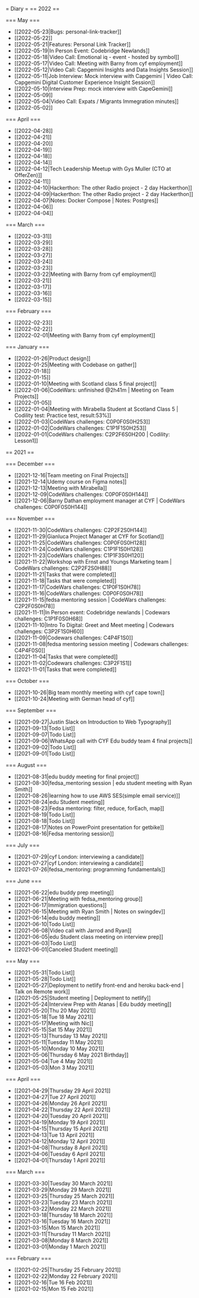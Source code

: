 = Diary =
== 2022 ==

=== May ===
  - [[2022-05-23|Bugs: personal-link-tracker]]
  - [[2022-05-22]]
  - [[2022-05-21|Features: Personal Link Tracker]]
  - [[2022-05-19|In Person Event: Codebridge Newlands]]
  - [[2022-05-18|Video Call: Emotional iq - event - hosted by symbol]]
  - [[2022-05-17|Video Call: Meeting with Barny from cyf employment]]
  - [[2022-05-12|Video Call: Capgemini Insights and Data Insights Session]]
  - [[2022-05-11|Job Interview: Mock interview with Capgemini | Video Call: Capgemini Digital Customer Experience Insight Session]]
  - [[2022-05-10|Interview Prep: mock interview with CapeGemini]]
  - [[2022-05-09]]
  - [[2022-05-04|Video Call: Expats / Migrants Immegration minutes]]
  - [[2022-05-02]]

=== April ===
  - [[2022-04-28]]
  - [[2022-04-21]]
  - [[2022-04-20]]
  - [[2022-04-19]]
  - [[2022-04-18]]
  - [[2022-04-14]]
  - [[2022-04-12|Tech Leadership Meetup with Gys Muller (CTO at OfferZen)]]
  - [[2022-04-11]]
  - [[2022-04-10|Hackerthon: The other Radio project - 2 day Hackerthon]]
  - [[2022-04-09|Hackerthon: The other Radio project - 2 day Hackerthon]]
  - [[2022-04-07|Notes: Docker Compose | Notes: Postgres]]
  - [[2022-04-06]]
  - [[2022-04-04]]

=== March ===
  - [[2022-03-31]]
  - [[2022-03-29]]
  - [[2022-03-28]]
  - [[2022-03-27]]
  - [[2022-03-24]]
  - [[2022-03-23]]
  - [[2022-03-22|Meeting with Barny from cyf employment]]
  - [[2022-03-21]]
  - [[2022-03-17]]
  - [[2022-03-16]]
  - [[2022-03-15]]

=== February ===
  - [[2022-02-23]]
  - [[2022-02-22]]
  - [[2022-02-01|Meeting with Barny from cyf employment]]

=== January ===
  - [[2022-01-26|Product design]]
  - [[2022-01-25|Meeting with Codebase on gather]]
  - [[2022-01-18]]
  - [[2022-01-15]]
  - [[2022-01-10|Meeting with Scotland class 5 final project]]
  - [[2022-01-06|CodeWars: unfinished @2h41m | Meeting on Team Projects]]
  - [[2022-01-05]]
  - [[2022-01-04|Meeting with Mirabella Student at Scotland Class 5 | Codility test: Practice test, result:53%]]
  - [[2022-01-03|CodeWars challenges: C0P0F0S0H253]]
  - [[2022-01-02|CodeWars challenges: C1P1F1S0H253]]
  - [[2022-01-01|CodeWars challenges: C2P2F6S0H200 | Codility: Lesson1]]

== 2021 ==

=== December ===
  - [[2021-12-16|Team meeting on Final Projects]]
  - [[2021-12-14|Udemy course on Figma notes]]
  - [[2021-12-13|Meeting with Mirabella]]
  - [[2021-12-09|CodeWars challenges: C0P0F0S0H144]]
  - [[2021-12-06|Barny Dathan employment manager at CYF | CodeWars challenges: C0P0F0S0H144]]

=== November ===
  - [[2021-11-30|CodeWars challenges: C2P2F2S0H144]]
  - [[2021-11-29|Gianluca Project Manager at CYF for Scotland]]
  - [[2021-11-25|CodeWars challenges: C0P0F0S0H128]]
  - [[2021-11-24|CodeWars challenges: C1P1F1S0H128]]
  - [[2021-11-23|CodeWars challenges: C1P1F3S0H120]]
  - [[2021-11-22|Workshop with Ernst and Youngs Marketing team | CodeWars challenges: C2P2F2S0H88]]
  - [[2021-11-21|Tasks that were completed]]
  - [[2021-11-18|Tasks that were completed]]
  - [[2021-11-17|CodeWars challenges: C1P0F1S0H78]]
  - [[2021-11-16|CodeWars challenges: C0P0F0S0H78]]
  - [[2021-11-15|fedsa mentoring session | CodeWars challenges: C2P2F0S0H78]]
  - [[2021-11-11|In Person event: Codebridge newlands | Codewars challenges: C1P1F0S0H68]]
  - [[2021-11-10|Intro To Digital: Greet and Meet meeting | Codewars challenges: C3P2F1S0H60]]
  - [[2021-11-09|Codewars challenges: C4P4F1S0]]
  - [[2021-11-08|fedsa mentoring session meeting | Codewars challenges: C4P4F0S0]]
  - [[2021-11-04|Tasks that were completed]]
  - [[2021-11-02|Codewars challenges: C3P2F1S1]]
  - [[2021-11-01|Tasks that were completed]]

=== October ===
  - [[2021-10-26|Big team monthly meeting with cyf cape town]]
  - [[2021-10-24|Meeting with German head of cyf]]

=== September ===
  - [[2021-09-27|Justin Slack on Introduction to Web Typography]]
  - [[2021-09-13|Todo List]]
  - [[2021-09-07|Todo List]]
  - [[2021-09-06|WhatsApp call with CYF Edu buddy team 4 final projects]]
  - [[2021-09-02|Todo List]]
  - [[2021-09-01|Todo List]]

=== August ===
  - [[2021-08-31|edu buddy meeting for final project]]
  - [[2021-08-30|fedsa_mentoring session | edu student meeting with Ryan Smith]]
  - [[2021-08-26|learning how to use AWS SES(simple email service)]]
  - [[2021-08-24|edu Student meeting]]
  - [[2021-08-23|Fedsa mentoring: filter, reduce, forEach, map]]
  - [[2021-08-19|Todo List]]
  - [[2021-08-18|Todo List]]
  - [[2021-08-17|Notes on PowerPoint presentation for getbike]]
  - [[2021-08-16|Fedsa mentoring session]]

=== July ===
  - [[2021-07-29|cyf London: interviewing a candidate]]
  - [[2021-07-27|cyf London: interviewing a candidate]]
  - [[2021-07-26|fedsa_mentoring: programming fundamentals]]

=== June ===
  - [[2021-06-22|edu buddy prep meeting]]
  - [[2021-06-21|Meeting with fedsa_mentoring group]]
  - [[2021-06-17|Immigration questions]]
  - [[2021-06-15|Meeting with Ryan Smith | Notes on swingdev]]
  - [[2021-06-14|edu buddy meeting]]
  - [[2021-06-10|Todo List]]
  - [[2021-06-08|Video call with Jarrod and Ryan]]
  - [[2021-06-05|edu Student class meeting on interview prep]]
  - [[2021-06-03|Todo List]]
  - [[2021-06-01|Canceled Student meeting]]

=== May ===
  - [[2021-05-31|Todo List]]
  - [[2021-05-28|Todo List]]
  - [[2021-05-27|Deployment to netlify front-end and heroku back-end | Talk on Remote work]]
  - [[2021-05-25|Student meeting | Deployment to netlify]]
  - [[2021-05-24|Interview Prep with Atanas | Edu buddy meeting]]
  - [[2021-05-20|Thu 20 May 2021]]
  - [[2021-05-18|Tue 18 May 2021]]
  - [[2021-05-17|Meeting with Nic]]
  - [[2021-05-15|Sat 15 May 2021]]
  - [[2021-05-13|Thursday 13 May 2021]]
  - [[2021-05-11|Tuesday 11 May 2021]]
  - [[2021-05-10|Monday 10 May 2021]]
  - [[2021-05-06|Thursday 6 May 2021 Birthday]]
  - [[2021-05-04|Tue 4 May 2021]]
  - [[2021-05-03|Mon 3 May 2021]]

=== April ===
  - [[2021-04-29|Thursday 29 April 2021]]
  - [[2021-04-27|Tue 27 April 2021]]
  - [[2021-04-26|Monday 26 April 2021]]
  - [[2021-04-22|Thursday 22 April 2021]]
  - [[2021-04-20|Tuesday 20 April 2021]]
  - [[2021-04-19|Monday 19 April 2021]]
  - [[2021-04-15|Thursday 15 April 2021]]
  - [[2021-04-13|Tue 13 April 2021]]
  - [[2021-04-12|Monday 12 April 2021]]
  - [[2021-04-08|Thursday 8 April 2021]]
  - [[2021-04-06|Tuesday 6 April 2021]]
  - [[2021-04-01|Thursday 1 April 2021]]

=== March ===
  - [[2021-03-30|Tuesday 30 March 2021]]
  - [[2021-03-29|Monday 29 March 2021]]
  - [[2021-03-25|Thursday 25 March 2021]]
  - [[2021-03-23|Tuesday 23 March 2021]]
  - [[2021-03-22|Monday 22 March 2021]]
  - [[2021-03-18|Thursday 18 March 2021]]
  - [[2021-03-16|Tuesday 16 March 2021]]
  - [[2021-03-15|Mon 15 March 2021]]
  - [[2021-03-11|Thursday 11 March 2021]]
  - [[2021-03-08|Monday 8 March 2021]]
  - [[2021-03-01|Monday 1 March 2021]]

=== February ===
  - [[2021-02-25|Thursday 25 February 2021]]
  - [[2021-02-22|Monday 22 February 2021]]
  - [[2021-02-16|Tue 16 Feb 2021]]
  - [[2021-02-15|Mon 15 Feb 2021]]
